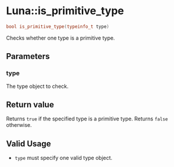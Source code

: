 # Luna::is_primitive_type

```c++
bool is_primitive_type(typeinfo_t type)
```

Checks whether one type is a primitive type. 



## Parameters
### type
The type object to check. 

## Return value
Returns `true` if the specified type is a primitive type. Returns `false` otherwise. 

## Valid Usage
* `type` must specify one valid type object. 

